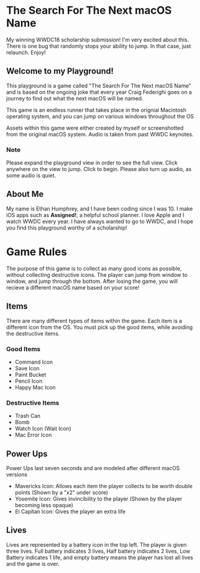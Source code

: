 # The Search For The Next macOS Name
My winning WWDC18 scholarship submission! I'm very excited about this. There is one bug that randomly stops your ability to jump. In that case, just relaunch. Enjoy!

## Welcome to my Playground!
 This playground is a game called "The Search For The Next macOS Name" and is based on the ongoing joke that every year Craig Federighi goes on a journey to find out what the next macOS will be named.
 
 This game is an endless runner that takes place in the orignial Macintosh operating system, and you can jump on various windows throughout the OS
 
 Assets within this game were either created by myself or screenshotted from the original macOS system. Audio is taken from past WWDC keynotes.
 
 ### Note
 Please expand the playground view in order to see the full view. Click anywhere on the view to jump. Click to begin. Please also turn up audio, as some audio is quiet.
 
 ## About Me
 My name is Ethan Humphrey, and I have been coding since I was 10. I make iOS apps such as **Assigned!**, a helpful school planner. I love Apple and I watch WWDC every year. I have always wanted to go to WWDC, and I hope you find this playground worthy of a scholarship!
 
 # Game Rules
 The purpose of this game is to collect as many good icons as possible, without collecting destructive icons. The player can jump from window to window, and jump through the bottom. After losing the game, you will recieve a different macOS name based on your score!
 ## Items
 There are many different types of items within the game. Each item is a different icon from the OS. You must pick up the good items, while avoiding the destructive items.
 ### Good Items
 * Command Icon
 * Save Icon
 * Paint Bucket
 * Pencil Icon
 * Happy Mac Icon
 
 ### Destructive Items
 * Trash Can
 * Bomb
 * Watch Icon (Wait Icon)
 * Mac Error Icon
 
 ## Power Ups
 Power Ups last seven seconds and are modeled after different macOS versions
 * Mavericks Icon: Allows each item the player collects to be worth double points (Shown by a "x2" under score)
 * Yosemite Icon: Gives invincibility to the player (Shown by the player becoming less opaque)
 * El Capitan Icon: Gives the player an extra life
 
 ## Lives
 Lives are represented by a battery icon in the top left. The player is given three lives. Full battery indicates 3 lives, Half battery indicates 2 lives, Low Battery indicates 1 life, and empty battery means the player has lost all lives and the game is over.
